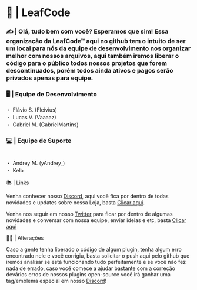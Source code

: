 # 💜 | LeafCode 

### ✍️ | Olá, tudo bem com você? Esperamos que sim! Essa organização da LeafCode™ aqui no github tem o intuito de ser um local para nós da equipe de desenvolvimento nos organizar melhor com nossos arquivos, aqui também iremos liberar o código para o público todos nossos projetos que forem descontinuados, porém todos ainda ativos e pagos serão privados apenas para equipe.


### 🖥️ | Equipe de Desenvolvimento

・ Flávio S. (Fleivius)
</br>
・ Lucas V. (Vaaaaz)
</br>
・ Gabriel M. (GabrielMartins)

### 💻 | Equipe de Suporte

</br>
・ Andrey M. (yAndrey_) 
</br>
・ Kelb



📚 | Links

Venha conhecer nosso [Discord](https://discord.gg/5MFcjB9NC4), aqui você fica por dentro de todas novidades e updates sobre nossa Loja, basta [Clicar aqui](https://discord.gg/5MFcjB9NC4).

Venha nos seguir em nosso [Twitter](https://twitter.com/leafcodebr) para ficar por dentro de algumas novidades e conversar com nossa equipe, enviar ideias e etc, basta [Clicar aqui](https://twitter.com/leafcodebr)



👩‍💻 | Alterações

Caso a gente tenha liberado o código de algum plugin, tenha algum erro encontrado nele e você corrigiu, basta solicitar o push aqui pelo github que iremos analisar se está funcionando tudo perfeitamente e se você não fez nada de errado, caso você comece a ajudar bastante com a correção devários erros de nossos plugins open-source você irá ganhar uma tag/emblema especial em nosso [Discord](https://discord.gg/5MFcjB9NC4)! 

